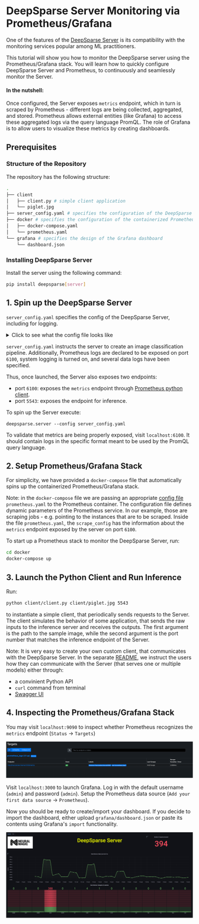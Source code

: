 # DeepSparse Server Monitoring via Prometheus/Grafana

One of the features of the [DeepSparse Server](https://github.com/neuralmagic/deepsparse/tree/main/src/deepsparse/server) is its compatibility with the monitoring services popular among ML practitioners. 

This tutorial will show you how to monitor the DeepSparse server using the Prometheus/Grafana stack.
You will learn how to quickly configure DeepSparse Server and Prometheus, to continuously and seamlessly monitor the Server.

#### In the nutshell: 
Once configured, the Server exposes `metrics` endpoint, which in turn is scraped by Prometheus - different logs are being collected, aggregated, and stored. 
Prometheus allows external entities (like Grafana) to access these aggregated logs via the query language PromQL. 
The role of Grafana is to allow users to visualize these metrics by creating dashboards.

## Prerequisites
### Structure of the Repository
The repository has the following structure:

```bash
.
├── client 
│   ├── client.py # simple client application
│   └── piglet.jpg 
├── server_config.yaml # specifies the configuration of the DeepSparse server
├── docker # specifies the configuration of the containerized Prometheus/Grafana stack
│   ├── docker-compose.yaml
│   └── prometheus.yaml
└── grafana # specifies the design of the Grafana dashboard
    └── dashboard.json
```
### Installing DeepSparse Server

Install the server using the following command:

```bash
pip install deepsparse[server]
```

## 1. Spin up the DeepSparse Server

`server_config.yaml` specifies the config of the DeepSparse Server, including for logging. 

<details>
    <summary>Click to see what the config file looks like</summary>

```yaml
# server_config.yaml

num_cores: 2
num_workers: 2

loggers:                        # << relevant to logging
  prometheus:           
    port: 6100
    
system_logging: on              # << relevant to logging

endpoints:
  - task: image_classification
    batch_size: 1
    model: zoo:cv/classification/resnet_v1-50/pytorch/sparseml/imagenet/pruned95_quant-none
    name: image_classification_pipeline
    data_logging:               # << relevant to logging
        pipeline_inputs:
        ...
```
</details>

`server_config.yaml` instructs the server to create an image classification pipeline. Additionally, Prometheus logs are declared to be exposed on port `6100`, system logging is turned on, and several data logs have been specified.

Thus, once launched, the Server also exposes two endpoints:
- port `6100`: exposes the `metrics` endpoint through [Prometheus python client](https://github.com/prometheus/client_python).
- port `5543`: exposes the endpoint for inference.

To spin up the Server execute:
```
deepsparse.server --config server_config.yaml
```

To validate that metrics are being properly exposed, visit `localhost:6100`. It should contain logs in the specific format meant to be used by the PromQL query language.

## 2. Setup Prometheus/Grafana Stack

For simplicity, we have provided a `docker-compose` file that automatically spins up the containerized Prometheus/Grafana stack.

Note: in the `docker-compose` file we are passing an appropriate [config file](https://prometheus.io/docs/prometheus/latest/configuration/configuration/) `prometheus.yaml` to the Prometheus container.
The configuration file defines dynamic parameters of the Prometheus service. In our example, those are scraping jobs - e.g. pointing to the instances that are to be scraped.
Inside the file `prometheus.yaml`, the `scrape_config` has the information about the `metrics` endpoint exposed by the server on port `6100`.

To start up a Prometheus stack to monitor the DeepSparse Server, run:

```bash
cd docker
docker-compose up
```

## 3. Launch the Python Client and Run Inference

Run:

```bash
python client/client.py client/piglet.jpg 5543
```

to instantiate a simple client, that periodically sends requests to the Server. 
The client simulates the behavior of some application, that sends the raw inputs to the inference server and receives the outputs.
The first argument is the path to the sample image, while the second argument is the port number that matches the inference endpoint of the Server.

Note: It is very easy to create your own custom client, that communicates with the DeepSparse Server. 
In the separate [README](https://github.com/neuralmagic/deepsparse/tree/main/src/deepsparse/server),
we instruct the users how they can communicate with the Server (that serves one or multiple models) either through:
- a convinient Python API
- `curl` command from terminal
- [Swagger UI](https://swagger.io/tools/swagger-ui/)

## 4. Inspecting the Prometheus/Grafana Stack

You may visit `localhost:9090` to inspect whether Prometheus recognizes the `metrics` endpoint (`Status` -> `Targets`)

![img.png](images/img_1.png)

Visit `localhost:3000` to launch Grafana. Log in with the default username (`admin`) and password (`admin`). 
Setup the Prometheus data source (`Add your first data source` -> `Prometheus`). 

Now you should be ready to create/import your dashboard. If you decide to import the dashboard, either upload `grafana/dashboard.json` or 
paste its contents using Grafana's `import` functionality.

![img.png](images/img_2.png)



